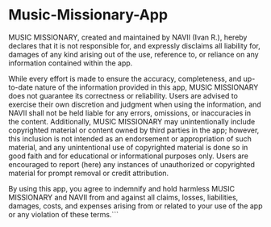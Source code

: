 # Music-Missionary-App
MUSIC MISSIONARY, created and maintained by NAVII (Ivan R.), hereby declares that it is not responsible for, and expressly disclaims all liability for, damages of any kind arising out of the use, reference to, or reliance on any information contained within the app.

While every effort is made to ensure the accuracy, completeness, and up-to-date nature of the information provided in this app, MUSIC MISSIONARY does not guarantee its correctness or reliability. Users are advised to exercise their own discretion and judgment when using the information, and NAVII shall not be held liable for any errors, omissions, or inaccuracies in the content. Additionally, MUSIC MISSIONARY may unintentionally include copyrighted material or content owned by third parties in the app; however, this inclusion is not intended as an endorsement or appropriation of such material, and any unintentional use of copyrighted material is done so in good faith and for educational or informational purposes only. Users are encouraged to report (here) any instances of unauthorized or copyrighted material for prompt removal or credit attribution.

By using this app, you agree to indemnify and hold harmless MUSIC MISSIONARY and NAVII from and against all claims, losses, liabilities, damages, costs, and expenses arising from or related to your use of the app or any violation of these terms.```
